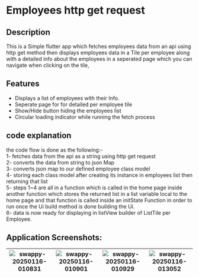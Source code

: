 # Employees http get request

## Description
This is a Simple flutter app which fetches employees data from an api using http get method then displays employees data in a Tile per employee
along with a detailed info about the employees in a seperated page which you can navigate when clicking on the tile, 

## Features

- Displays a list of employees with their Info.
- Seperate page for for detailed per employee tile
- Show/Hide button hiding the employees list
- Circular loading indicator while running the fetch process

## code explanation
 the code flow is done as the following:-  
  1- fetches data from the api as a string using http get request  
  2- converts the data from string to json Map   
  3- converts json map to our defined employee class model  
  4- storing each class model after creating its instance in employees list then returning that list  
  5- steps 1~4 are all in a function which is called in the home page inside another function  which stores the returned list in a list variable local to the home page
     and that function is called inside an initState Function in order to run once the Ui build method is done building the Ui.  
  6- data is now ready for displaying in listView builder of ListTile per Employee.  


## Application Screenshots: 
|![swappy-20250116-010831](https://github.com/user-attachments/assets/4aa4d31f-7e6c-4e98-8d92-d06b979d9652)|![swappy-20250116-010901](https://github.com/user-attachments/assets/7cc6ecd8-18ae-475b-b823-b4656dd2d8b8)|![swappy-20250116-010929](https://github.com/user-attachments/assets/54b306e9-e57b-4147-9cdf-fd9d9d0475ca)|![swappy-20250116-013052](https://github.com/user-attachments/assets/fbe9f2f1-6ea9-4e88-8d91-18de5666d3b8)|
|-|-|-|-|
